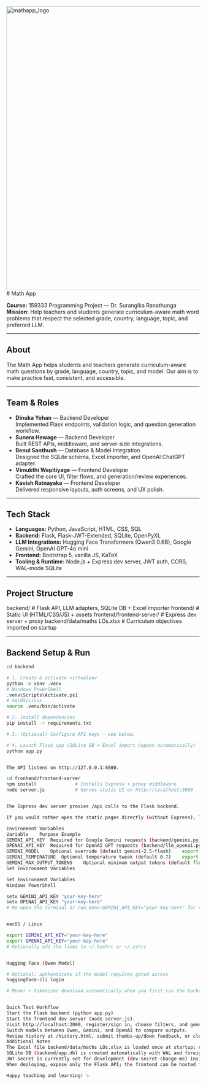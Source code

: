 <img width="512" height="740" alt="mathapp_logo" src="https://github.com/user-attachments/assets/d134df16-e4c8-453f-8f12-3685a8690186" />
# Math App

**Course:** 159333 Programming Project &mdash; Dr. Surangika Ranathunga  
**Mission:** Help teachers and students generate curriculum-aware math word problems that respect the selected grade, country, language, topic, and preferred LLM.

---

## About

The Math App helps students and teachers generate curriculum-aware math questions by grade, language, country, topic, and model. Our aim is to make practice fast, consistent, and accessible.

---

## Team & Roles

- **Dinuka Yohan** &mdash; Backend Developer  
  Implemented Flask endpoints, validation logic, and question generation workflow.
- **Sunera Hewage** &mdash; Backend Developer  
  Built REST APIs, middleware, and server-side integrations.
- **Benul Santhush** &mdash; Database & Model Integration  
  Designed the SQLite schema, Excel importer, and OpenAI ChatGPT adapter.
- **Vimukthi Wepitiyage** &mdash; Frontend Developer  
  Crafted the core UI, filter flows, and generation/review experiences.
- **Kavish Ratnayaka** &mdash; Frontend Developer  
  Delivered responsive layouts, auth screens, and UX polish.

---

## Tech Stack

- **Languages:** Python, JavaScript, HTML, CSS, SQL
- **Backend:** Flask, Flask-JWT-Extended, SQLite, OpenPyXL
- **LLM Integrations:** Hugging Face Transformers (Qwen3 0.6B), Google Gemini, OpenAI GPT-4o mini
- **Frontend:** Bootstrap 5, vanilla JS, KaTeX
- **Tooling & Runtime:** Node.js + Express dev server, JWT auth, CORS, WAL-mode SQLite

---

## Project Structure

backend/ # Flask API, LLM adapters, SQLite DB + Excel importer
frontend/ # Static UI (HTML/CSS/JS) + assets
frontend/frontend-server/ # Express dev server + proxy
backend/data/maths LOs.xlsx # Curriculum objectives imported on startup


---

## Backend Setup & Run

```bash
cd backend

# 1. Create & activate virtualenv
python -m venv .venv
# Windows PowerShell
.venv\Scripts\Activate.ps1
# macOS/Linux
source .venv/bin/activate

# 2. Install dependencies
pip install -r requirements.txt

# 3. (Optional) Configure API keys – see below.

# 4. Launch Flask app (SQLite DB + Excel import happen automatically)
python app.py


The API listens on http://127.0.0.1:8080.

cd frontend/frontend-server
npm install              # Installs Express + proxy middleware
node server.js           # Serves static UI on http://localhost:3000


The Express dev server proxies /api calls to the Flask backend.

If you would rather open the static pages directly (without Express), launch frontend/index.html in a browser and ensure CORS remains enabled in Flask.

Environment Variables
Variable	Purpose	Example
GEMINI_API_KEY	Required for Google Gemini requests (backend/gemini.py)	export GEMINI_API_KEY=your-key
OPENAI_API_KEY	Required for OpenAI GPT requests (backend/llm_openai.py)	export OPENAI_API_KEY=your-key
GEMINI_MODEL	Optional override (default gemini-2.5-flash)	export GEMINI_MODEL=gemini-1.5-flash
GEMINI_TEMPERATURE	Optional temperature tweak (default 0.7)	export GEMINI_TEMPERATURE=0.5
GEMINI_MAX_OUTPUT_TOKENS	Optional minimum output tokens (default floor 512)	export GEMINI_MAX_OUTPUT_TOKENS=768
Set Environment Variables

Set Environment Variables
Windows PowerShell

setx GEMINI_API_KEY "your-key-here"
setx OPENAI_API_KEY "your-key-here"
# Re-open the terminal or run $env:GEMINI_API_KEY="your-key-here" for the current session.


macOS / Linux

export GEMINI_API_KEY="your-key-here"
export OPENAI_API_KEY="your-key-here"
# Optionally add the lines to ~/.bashrc or ~/.zshrc


Hugging Face (Qwen Model)

# Optional: authenticate if the model requires gated access
huggingface-cli login

# Model + tokenizer download automatically when you first run the backend.


Quick Test Workflow
Start the Flask backend (python app.py).
Start the frontend dev server (node server.js).
Visit http://localhost:3000, register/sign in, choose filters, and generate a math problem.
Switch models between Qwen, Gemini, and OpenAI to compare outputs.
Review history at /history.html, submit thumbs-up/down feedback, or clear entries.
Additional Notes
The Excel file backend/data/maths LOs.xlsx is loaded once at startup; ensure it exists or update the path before first run.
SQLite DB (backend/app.db) is created automatically with WAL and foreign-key enforcement.
JWT secret is currently set for development (dev-secret-change-me) inside backend/app.py; replace in production.
When deploying, expose only the Flask API; the frontend can be hosted from any static host pointing at the backend URL.

Happy teaching and learning! ✨
